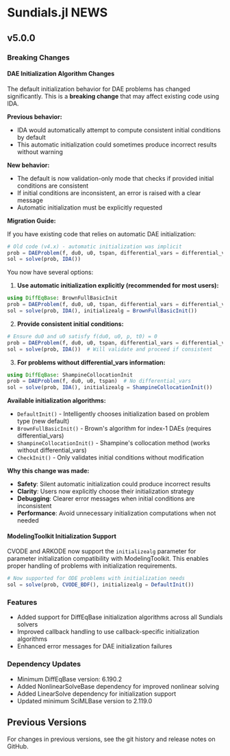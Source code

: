 # Sundials.jl NEWS

## v5.0.0

### Breaking Changes

#### DAE Initialization Algorithm Changes

The default initialization behavior for DAE problems has changed significantly. This is a **breaking change** that may affect existing code using IDA.

**Previous behavior:**
- IDA would automatically attempt to compute consistent initial conditions by default
- This automatic initialization could sometimes produce incorrect results without warning

**New behavior:**
- The default is now validation-only mode that checks if provided initial conditions are consistent
- If initial conditions are inconsistent, an error is raised with a clear message
- Automatic initialization must be explicitly requested

**Migration Guide:**

If you have existing code that relies on automatic DAE initialization:

```julia
# Old code (v4.x) - automatic initialization was implicit
prob = DAEProblem(f, du0, u0, tspan, differential_vars = differential_vars)
sol = solve(prob, IDA())
```

You now have several options:

1. **Use automatic initialization explicitly (recommended for most users):**
```julia
using DiffEqBase: BrownFullBasicInit
prob = DAEProblem(f, du0, u0, tspan, differential_vars = differential_vars)
sol = solve(prob, IDA(), initializealg = BrownFullBasicInit())
```

2. **Provide consistent initial conditions:**
```julia
# Ensure du0 and u0 satisfy f(du0, u0, p, t0) = 0
prob = DAEProblem(f, du0, u0, tspan, differential_vars = differential_vars)
sol = solve(prob, IDA())  # Will validate and proceed if consistent
```

3. **For problems without differential_vars information:**
```julia
using DiffEqBase: ShampineCollocationInit
prob = DAEProblem(f, du0, u0, tspan)  # No differential_vars
sol = solve(prob, IDA(), initializealg = ShampineCollocationInit())
```

**Available initialization algorithms:**
- `DefaultInit()` - Intelligently chooses initialization based on problem type (new default)
- `BrownFullBasicInit()` - Brown's algorithm for index-1 DAEs (requires differential_vars)
- `ShampineCollocationInit()` - Shampine's collocation method (works without differential_vars)
- `CheckInit()` - Only validates initial conditions without modification

**Why this change was made:**
- **Safety**: Silent automatic initialization could produce incorrect results
- **Clarity**: Users now explicitly choose their initialization strategy
- **Debugging**: Clearer error messages when initial conditions are inconsistent
- **Performance**: Avoid unnecessary initialization computations when not needed

#### ModelingToolkit Initialization Support

CVODE and ARKODE now support the `initializealg` parameter for parameter initialization compatibility with ModelingToolkit. This enables proper handling of problems with initialization requirements.

```julia
# Now supported for ODE problems with initialization needs
sol = solve(prob, CVODE_BDF(), initializealg = DefaultInit())
```

### Features

- Added support for DiffEqBase initialization algorithms across all Sundials solvers
- Improved callback handling to use callback-specific initialization algorithms
- Enhanced error messages for DAE initialization failures

### Dependency Updates

- Minimum DiffEqBase version: 6.190.2
- Added NonlinearSolveBase dependency for improved nonlinear solving
- Added LinearSolve dependency for initialization support
- Updated minimum SciMLBase version to 2.119.0

## Previous Versions

For changes in previous versions, see the git history and release notes on GitHub.